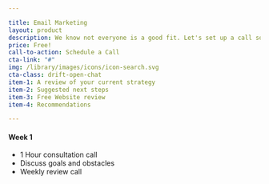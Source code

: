 ```yaml
---

title: Email Marketing
layout: product
description: We know not everyone is a good fit. Let's set up a call so that we can learn more about each other.
price: Free!
call-to-action: Schedule a Call
cta-link: "#"
img: /library/images/icons/icon-search.svg
cta-class: drift-open-chat
item-1: A review of your current strategy
item-2: Suggested next steps
item-3: Free Website review
item-4: Recommendations

---
```


#### Week 1
- 1 Hour consultation call
- Discuss goals and obstacles
- Weekly review call